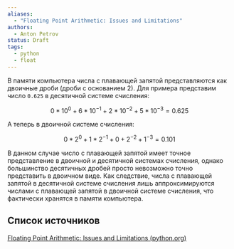 ```yaml
---
aliases:
  - "Floating Point Arithmetic: Issues and Limitations"
authors:
  - Anton Petrov
status: Draft
tags:
  - python
  - float
---
```

В памяти компьютера числа с плавающей запятой представляются как двоичные дроби (дроби с основанием 2). Для примера представим число `0.625` в десятичной системе счисления:

$$0 * 10^0 + 6 * 10^{-1} + 2 * 10^{-2} + 5 * 10^{-3} = 0.625$$

А теперь в двоичной системе счисления:

$$0 * 2^0 + 1 * 2^{-1} + 0 + 2^{-2} + 1 ^{-3} = 0.101$$

В данном случае число с плавающей запятой имеет точное представление в двоичной и десятичной системах счисления, однако большинство десятичных дробей просто невозможно точно представить в двоичном виде. Как следствие, числа с плавающей запятой в десятичной системе счисления лишь аппроксимируются числами с плавающей запятой в двоичной системе счисления, что фактически хранятся в памяти компьютера.

## Список источников

[Floating Point Arithmetic: Issues and Limitations (python.org)](https://docs.python.org/3/tutorial/floatingpoint.html)